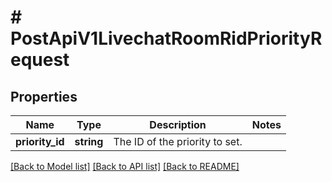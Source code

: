 # # PostApiV1LivechatRoomRidPriorityRequest

## Properties

Name | Type | Description | Notes
------------ | ------------- | ------------- | -------------
**priority_id** | **string** | The ID of the priority to set. |

[[Back to Model list]](../../README.md#models) [[Back to API list]](../../README.md#endpoints) [[Back to README]](../../README.md)
